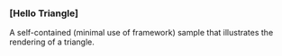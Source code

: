 ### [Hello Triangle]<br/>
A self-contained (minimal use of framework) sample that illustrates the rendering of a triangle.
